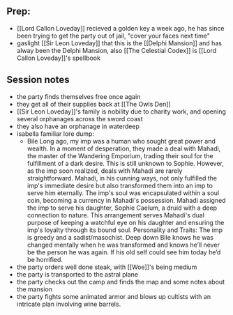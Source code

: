 ## Prep:
* [[Lord Callon Loveday]] recieved a golden key a week ago, he has since been trying to get the party out of jail, "cover your faces next time"
* gaslight [[Sir Leon Loveday]] that this is the [[Delphi Mansion]] and has alway been the Delphi Mansion, also [[The Celestial Codex]] is [[Lord Callon Loveday]]'s spellbook


## Session notes
* the party finds themselves free once again
* they get all of their supplies back at [[The Owls Den]]
* [[Sir Leon Loveday]]'s family is nobility due to charity work, and opening several orphanages across the sword coast
* they also have an orphanage in waterdeep
* isabella familiar lore dump:
	* Bile Long ago, my imp was a human who sought great power and wealth. In a moment of desperation, they made a deal with Mahadi, the master of the Wandering Emporium, trading their soul for the fulfillment of a dark desire. This is still unknown to Sophie. However, as the imp soon realized, deals with Mahadi are rarely straightforward. Mahadi, in his cunning ways, not only fulfilled the imp's immediate desire but also transformed them into an imp to serve him eternally. The imp's soul was encapsulated within a soul coin, becoming a currency in Mahadi's possession. Mahadi assigned the imp to serve his daughter, Sophie Caelum, a druid with a deep connection to nature. This arrangement serves Mahadi's dual purpose of keeping a watchful eye on his daughter and ensuring the imp's loyalty through its bound soul. Personality and Traits: The imp is greedy and a sadist/masochist. Deep down Bile knows he was changed mentally when he was transformed and knows he’ll never be the person he was again. If his old self could see him today he’d be horrified.
* the party orders well done steak, with [[Woe]]'s being medium
* the party is transported to the astral plane
* the party checks out the camp and finds the map and some notes about the mansion
* the party fights some animated armor and blows up cultists with an intricate plan involving wine barrels.

